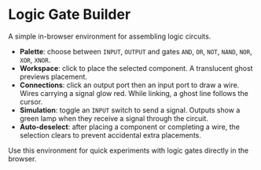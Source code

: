 # Logic Gate Builder

A simple in-browser environment for assembling logic circuits.

- **Palette**: choose between `INPUT`, `OUTPUT` and gates `AND`, `OR`, `NOT`, `NAND`, `NOR`, `XOR`, `XNOR`.
- **Workspace**: click to place the selected component. A translucent ghost previews placement.
- **Connections**: click an output port then an input port to draw a wire. Wires carrying a signal glow red. While linking, a ghost line follows the cursor.
- **Simulation**: toggle an `INPUT` switch to send a signal. Outputs show a green lamp when they receive a signal through the circuit.
- **Auto-deselect**: after placing a component or completing a wire, the selection clears to prevent accidental extra placements.

Use this environment for quick experiments with logic gates directly in the browser.

